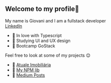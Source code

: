 ## Welcome to my profile👋
My name is Giovani and I am a fullstack developer <br />
[LinkedIn](https://www.linkedin.com/in/giovani-ricco-farias-b97316186/)

- 💜 In love with Typescript
- 🌈 Studying UI and UX design
- 🎒 Bootcamp GoStack

Feel free to look at some of my projects 😌 <br />
- 👾 [Atuale Imobiliária](https://atualeimobiliaria.com)<br />
- 🥳 [My NPM lib](https://www.npmjs.com/package/binarysjs) <br />
- 📝 [Medium Posts](https://github.com/giovaniif/medium-posts) 
